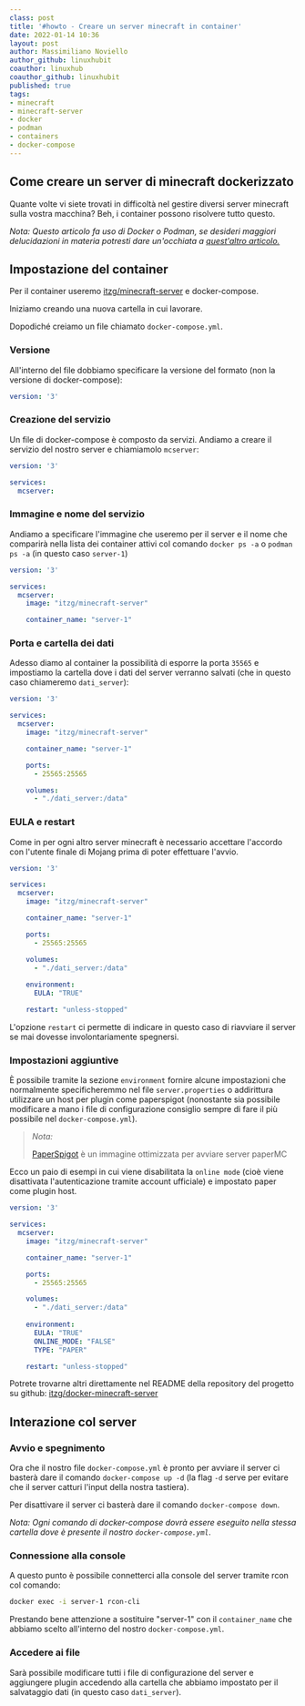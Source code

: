 ```yaml
---
class: post
title: '#howto - Creare un server minecraft in container' 
date: 2022-01-14 10:36
layout: post 
author: Massimiliano Noviello
author_github: linuxhubit
coauthor: linuxhub
coauthor_github: linuxhubit
published: true
tags: 
- minecraft
- minecraft-server
- docker
- podman
- containers
- docker-compose
---
```


## Come creare un server di minecraft dockerizzato

Quante volte vi siete trovati in difficoltà nel gestire diversi server minecraft sulla vostra macchina? Beh, i container possono risolvere tutto questo.

*Nota: Questo articolo fa uso di Docker o Podman, se desideri maggiori delucidazioni in materia potresti dare un'occhiata a [quest'altro articolo.](https://linuxhub.it/articles/howto-Installazione-ed-utilizzo-di-Docker-su-Linux/)*

## Impostazione del container

Per il container useremo [itzg/minecraft-server](https://github.com/itzg/docker-minecraft-server) e docker-compose.

 

Iniziamo creando una nuova cartella in cui lavorare.

Dopodiché creiamo un file chiamato `docker-compose.yml`.

### Versione

All'interno del file dobbiamo specificare la versione del formato (non la versione di docker-compose):

```yaml
version: '3'
```

### Creazione del servizio

Un file di docker-compose è composto da servizi. Andiamo a creare il servizio del nostro server e chiamiamolo `mcserver`:

```yaml
version: '3'

services:
  mcserver:
```

### Immagine e nome del servizio

Andiamo a specificare l'immagine che useremo per il server e il nome che comparirà nella lista dei container attivi col comando `docker ps -a` o `podman ps -a` (in questo caso `server-1`)

```yaml
version: '3'

services:
  mcserver:
    image: "itzg/minecraft-server"

    container_name: "server-1"
```

### Porta e cartella dei dati

Adesso diamo al container la possibilità di esporre la porta `35565` e impostiamo la cartella dove i dati del server verranno salvati (che in questo caso chiameremo `dati_server`):

```yaml
version: '3'

services:
  mcserver:
    image: "itzg/minecraft-server"

    container_name: "server-1"

    ports:
      - 25565:25565

    volumes:
      - "./dati_server:/data"

```

### EULA e restart

Come in per ogni altro server minecraft è necessario accettare l'accordo con l'utente finale di Mojang prima di poter effettuare l'avvio.

```yaml
version: '3'

services:
  mcserver:
    image: "itzg/minecraft-server"

    container_name: "server-1"

    ports:
      - 25565:25565

    volumes:
      - "./dati_server:/data"
    
    environment:
      EULA: "TRUE"

    restart: "unless-stopped"
```

L'opzione `restart` ci permette di indicare in questo caso di riavviare il server se mai dovesse involontariamente spegnersi.

### Impostazioni aggiuntive

È possibile tramite la sezione `environment` fornire alcune impostazioni che normalmente specificheremmo nel file `server.properties` o addirittura utilizzare un host per plugin come paperspigot (nonostante sia possibile modificare a mano i file di configurazione consiglio sempre di fare il più possibile nel `docker-compose.yml`).

> *Nota:*
>  
> [PaperSpigot](https://github.com/felixklauke/paperspigot-docker) è un immagine ottimizzata per avviare server paperMC

Ecco un paio di esempi in cui viene disabilitata la `online mode` (cioè viene disattivata l'autenticazione tramite account ufficiale) e impostato paper come plugin host.

```yaml
version: '3'

services:
  mcserver:
    image: "itzg/minecraft-server"

    container_name: "server-1"

    ports:
      - 25565:25565

    volumes:
      - "./dati_server:/data"
    
    environment:
      EULA: "TRUE"
      ONLINE_MODE: "FALSE"
      TYPE: "PAPER"

    restart: "unless-stopped"
```

Potrete trovarne altri direttamente nel README della repository del progetto su github: [itzg/docker-minecraft-server](https://github.com/itzg/docker-minecraft-server#readme)

## Interazione col server

### Avvio e spegnimento

Ora che il nostro file `docker-compose.yml` è pronto per avviare il server ci basterà dare il comando `docker-compose up -d` (la flag `-d` serve per evitare che il server catturi l'input della nostra tastiera).

Per disattivare il server ci basterà dare il comando `docker-compose down`.

*Nota: Ogni comando di docker-compose dovrà essere eseguito nella stessa cartella dove è presente il nostro `docker-compose.yml`*.

### Connessione alla console

A questo punto è possibile connetterci alla console del server tramite rcon col comando:

```bash
docker exec -i server-1 rcon-cli
```

Prestando bene attenzione a sostituire "server-1" con il `container_name` che abbiamo scelto all'interno del nostro `docker-compose.yml`.

### Accedere ai file

Sarà possibile modificare tutti i file di configurazione del server e aggiungere plugin accedendo alla cartella che abbiamo impostato per il salvataggio dati (in questo caso `dati_server`).
